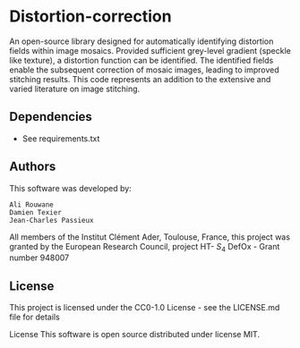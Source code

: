 # Distortion-correction
An open-source library designed for automatically identifying distortion fields within image mosaics.
Provided sufficient grey-level gradient (speckle like texture), a distortion function can be identified. 
The identified fields enable the subsequent correction of mosaic images, leading to improved stitching results. 
This code represents an addition to the extensive and varied literature on image stitching.

## Dependencies

* See requirements.txt 

## Authors
This software was developed by:

    Ali Rouwane 
    Damien Texier 
    Jean-Charles Passieux

All members of the Institut Clément Ader, Toulouse, France, this project was granted by the European Research Council, 
project HT- $S_4$ DefOx - Grant number 948007 

## License
This project is licensed under the  CC0-1.0 License - see the LICENSE.md file for details                  






License
This software is open source distributed under license MIT.
